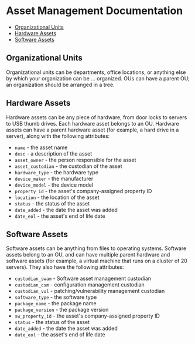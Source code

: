 # Asset Management Documentation

- [Organizational Units](#organizational-units)
- [Hardware Assets](#hardware-assets)
- [Software Assets](#software-assets)

## Organizational Units
Organizational units can be departments, office locations, or anything else by which your organization can be ... organized. OUs can have a parent OU; an organization should be arranged in a tree.

## Hardware Assets
Hardware assets can be any piece of hardware, from door locks to servers to USB thumb drives. Each hardware asset belongs to an OU. Hardware assets can have a parent hardware asset (for example, a hard drive in a server), along with the following attributes:

- `name` - the asset name
- `desc` - a description of the asset
- `asset_owner` - the person responsible for the asset
- `asset_custodian` - the custodian of the asset
- `hardware_type` - the hardware type
- `device_maker` - the manufacturer
- `device_model` - the device model
- `property_id` - the asset's company-assigned property ID
- `location` - the location of the asset
- `status` - the status of the asset
- `date_added` - the date the asset was added
- `date_eol` - the asset's end of life date

## Software Assets
Software assets can be anything from files to operating systems. Software assets belong to an OU, and can have multiple parent hardware and software assets (for example, a virtual machine that runs on a cluster of 20 servers). They also have the following attributes:

- `custodian_swam` - Software asset management custodian
- `custodian_csm` - configuration management custodian
- `custodian_vul` - patching/vulnerability management custodian
- `software_type` - the software type
- `package_name` - the package name
- `package_version` - the package version
- `sw_property_id` - the asset's company-assigned property ID
- `status` - the status of the asset
- `date_added` - the date the asset was added
- `date_eol` - the asset's end of life date
